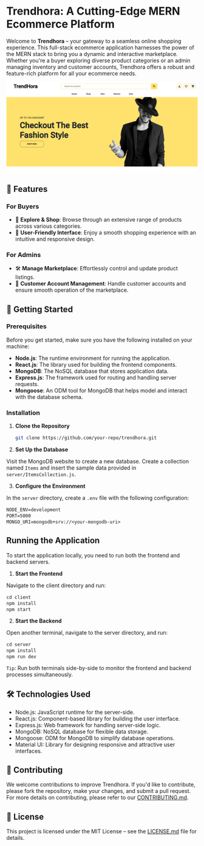 # Trendhora: A Cutting-Edge MERN Ecommerce Platform

Welcome to **Trendhora** – your gateway to a seamless online shopping experience. This full-stack ecommerce application harnesses the power of the MERN stack to bring you a dynamic and interactive marketplace. Whether you're a buyer exploring diverse product categories or an admin managing inventory and customer accounts, Trendhora offers a robust and feature-rich platform for all your ecommerce needs.

![TrendHora](cover-image.png)

## 🌟 Features

### For Buyers
- 🛒 **Explore & Shop**: Browse through an extensive range of products across various categories.
- 📱 **User-Friendly Interface**: Enjoy a smooth shopping experience with an intuitive and responsive design.

### For Admins
- 🛠️ **Manage Marketplace**: Effortlessly control and update product listings.
- 👥 **Customer Account Management**: Handle customer accounts and ensure smooth operation of the marketplace.

## 🚀 Getting Started

### Prerequisites

Before you get started, make sure you have the following installed on your machine:
- **Node.js**: The runtime environment for running the application.
- **React.js**: The library used for building the frontend components.
- **MongoDB**: The NoSQL database that stores application data.
- **Express.js**: The framework used for routing and handling server requests.
- **Mongoose**: An ODM tool for MongoDB that helps model and interact with the database schema.

### Installation

1. **Clone the Repository**

   ```bash
   git clone https://github.com/your-repo/trendhora.git
   ```

2. **Set Up the Database**

Visit the MongoDB website to create a new database.
Create a collection named `Items` and insert the sample data provided in `server/ItemsCollection.js`.

3. **Configure the Environment**

In the `server` directory, create a `.env` file with the following configuration:

```
NODE_ENV=development
PORT=5000
MONGO_URI=mongodb+srv://<your-mongodb-uri>
```

## Running the Application
To start the application locally, you need to run both the frontend and backend servers.

1. **Start the Frontend**

Navigate to the client directory and run:
```
cd client
npm install
npm start
```

2. **Start the Backend**

Open another terminal, navigate to the server directory, and run:
```
cd server
npm install
npm run dev
```

`Tip`: Run both terminals side-by-side to monitor the frontend and backend processes simultaneously.

## 🛠️ Technologies Used

* Node.js: JavaScript runtime for the server-side.
* React.js: Component-based library for building the user interface.
* Express.js: Web framework for handling server-side logic.
* MongoDB: NoSQL database for flexible data storage.
* Mongoose: ODM for MongoDB to simplify database operations.
* Material UI: Library for designing responsive and attractive user interfaces.

## 🤝 Contributing

We welcome contributions to improve Trendhora. If you'd like to contribute, please fork the repository, make your changes, and submit a pull request. For more details on contributing, please refer to our [CONTRIBUTING.md](CONTRIBUTING.md).

## 📄 License

This project is licensed under the MIT License – see the [LICENSE.md](LICENSE) file for details.
